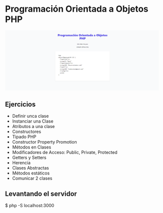 # Programación Orientada a Objetos PHP

<img src="img\POO.png"/>

## Ejercicios

- Definir unca clase
- Instanciar una Clase
- Atributos a una clase
- Constructores
- Tipado PHP
- Constructor Property Promotion
- Métodos en Clases
- Modificadores de Acceso: Public, Private, Protected
- Getters y Setters
- Herencia
- Clases Abstractas
- Métodos estáticos
- Comunicar 2 clases

## Levantando el servidor

$ php -S localhost:3000
